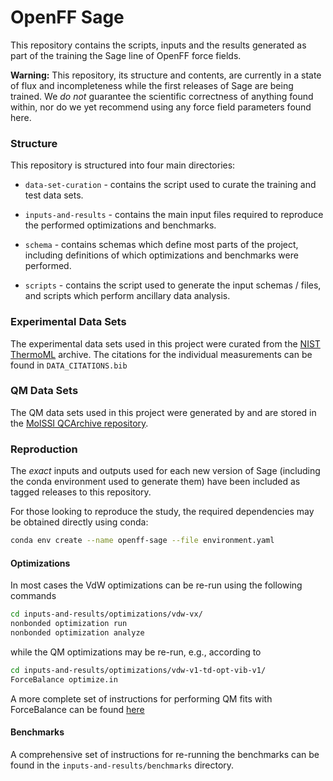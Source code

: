 OpenFF Sage
===========

This repository contains the scripts, inputs and the results generated as part of the training the Sage line of OpenFF
force fields.

**Warning:** This repository, its structure and contents, are currently in a state of flux and incompleteness while the 
first releases of Sage are being trained. We *do not* guarantee the scientific correctness of anything found within, 
nor do we yet recommend using any force field parameters found here.

### Structure

This repository is structured into four main directories:

* `data-set-curation` - contains the script used to curate the training and test data sets. 

* `inputs-and-results` - contains the main input files required to reproduce the performed optimizations and benchmarks.
  
* `schema` - contains schemas which define most parts of the project, including definitions of
  which optimizations and benchmarks were performed.
  
* `scripts` - contains the script used to generate the input schemas / files, and scripts which perform ancillary data 
  analysis.

### Experimental Data Sets

The experimental data sets used in this project were curated from the [NIST ThermoML](https://trc.nist.gov/ThermoML.html)
archive. The citations for the individual measurements can be found in `DATA_CITATIONS.bib` 

### QM Data Sets

The QM data sets used in this project were generated by and are stored in the [MolSSI QCArchive repository](
https://qcarchive.molssi.org/).

### Reproduction

The *exact* inputs and outputs used for each new version of Sage (including the conda environment used to generate them) 
have been included as tagged releases to this repository. 

For those looking to reproduce the study, the required dependencies may be obtained directly using conda:

```bash
conda env create --name openff-sage --file environment.yaml
```

#### Optimizations

In most cases the VdW optimizations can be re-run using the following commands

```bash
cd inputs-and-results/optimizations/vdw-vx/
nonbonded optimization run
nonbonded optimization analyze
```

while the QM optimizations may be re-run, e.g., according to

```bash
cd inputs-and-results/optimizations/vdw-v1-td-opt-vib-v1/
ForceBalance optimize.in
``` 

A more complete set of instructions for performing QM fits with ForceBalance can be found [here](https://github.com/openforcefield/openforcefield-forcebalance)

#### Benchmarks

A comprehensive set of instructions for re-running the benchmarks can be found in the `inputs-and-results/benchmarks` 
directory.